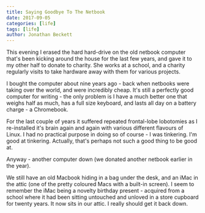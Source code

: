 ```yaml
---
title: Saying Goodbye To The Netbook
date: 2017-09-05
categories: [life]
tags: [life]
author: Jonathan Beckett
---
```


This evening I erased the hard hard-drive on the old netbook computer that's been kicking around the house for the last few years, and gave it to my other half to donate to charity. She works at a school, and a charity regularly visits to take hardware away with them for various projects.

I bought the computer about nine years ago - back when netbooks were taking over the world, and were incredibly cheap. It's still a perfectly good computer for writing - the only problem is I have a much better one that weighs half as much, has a full size keyboard, and lasts all day on a battery charge - a Chromebook.

For the last couple of years it suffered repeated frontal-lobe lobotomies as I re-installed it's brain again and again with various different flavours of Linux. I had no practical purpose in doing so of course - I was tinkering. I'm good at tinkering. Actually, that's perhaps not such a good thing to be good at.

Anyway - another computer down (we donated another netbook earlier in the year).

We still have an old Macbook hiding in a bag under the desk, and an iMac in the attic (one of the pretty coloured Macs with a built-in screen). I seem to remember the iMac being a novelty birthday present - acquired from a school where it had been sitting untouched and unloved in a store cupboard for twenty years. It now sits in our attic. I really should get it back down.